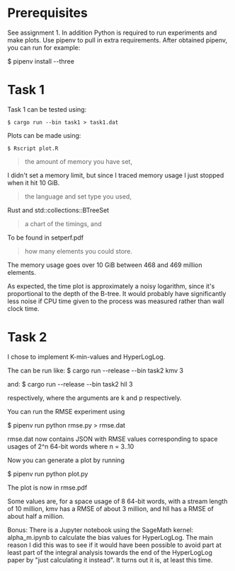 Prerequisites
=============

See assignment 1. In addition Python is required to run experiments and make
plots. Use pipenv to pull in extra requirements. After obtained pipenv, you can
run for example:

 $ pipenv install --three

Task 1
======

Task 1 can be tested using:

    $ cargo run --bin task1 > task1.dat

Plots can be made using:

    $ Rscript plot.R

> the amount of memory you have set,

I didn't set a memory limit, but since I traced memory usage I just stopped
when it hit 10 GiB.

> the language and set type you used,

Rust and std::collections::BTreeSet

> a chart of the timings, and

To be found in setperf.pdf

> how many elements you could store.

The memory usage goes over 10 GiB between 468 and 469 million elements.

As expected, the time plot is approximately a noisy logarithm, since it's
proportional to the depth of the B-tree. It would probably have significantly
less noise if CPU time given to the process was measured rather than wall clock
time.

Task 2
======

I chose to implement K-min-values and HyperLogLog.

The can be run like:
 $ cargo run --release --bin task2 kmv 3

and:
 $ cargo run --release --bin task2 hll 3

respectively, where the arguments are k and p respectively.

You can run the RMSE experiment using 

 $ pipenv run python rmse.py > rmse.dat

rmse.dat now contains JSON with RMSE values corresponding to space usages of
2^n 64-bit words where n = 3..10

Now you can generate a plot by running

 $ pipenv run python plot.py

The plot is now in rmse.pdf

Some values are, for a space usage of 8 64-bit words, with a stream length of
10 million, kmv has a RMSE of about 3 million, and hll has a RMSE of about half
a million.

Bonus: There is a Jupyter notebook using the SageMath kernel: alpha_m.ipynb to
calculate the bias values for HyperLogLog. The main reason I did this was to
see if it would have been possible to avoid part at least part of the integral
analysis towards the end of the HyperLogLog paper by "just calculating it
instead". It turns out it is, at least this time.
